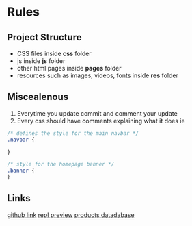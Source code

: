 # Rules
## Project Structure
+ CSS files inside **css** folder
+ js inside **js** folder 
+ other html pages inside **pages** folder
+ resources such as images, videos, fonts inside **res** folder

## Miscealenous
1. Everytime you update commit and comment your update
2. Every css should have comments explaining what it does ie 
```css
/* defines the style for the main navbar */
.navbar {

}

/* style for the homepage banner */
.banner {
}
```
## Links
[github link](https://github.com/jyybril/lubotics)
[repl preview](https://lubotics.jyybril.repl.co/)
[products datadabase](https://docs.google.com/document/d/1VTG7uAt6v4KC8IbYnLFvQ4xbssSN4xmLW98gzKlnUqk/edit)



